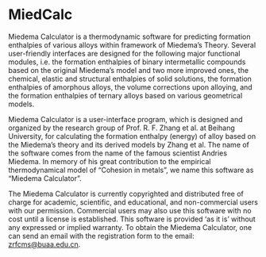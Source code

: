 # MiedCalc

Miedema Calculator is a thermodynamic software for predicting formation enthalpies of various alloys within framework of Miedema’s Theory. Several user-friendly interfaces are designed for the following major functional modules, i.e. the formation enthalpies of binary intermetallic compounds based on the original Miedema’s model and two more improved ones, the chemical, elastic and structural enthalpies of solid solutions, the formation enthalpies of amorphous alloys, the volume corrections upon alloying, and the formation enthalpies of ternary alloys based on various geometrical models.

Miedema Calculator is a user-interface program, which is designed and organized by the research group of Prof. R. F. Zhang et al. at Beihang University, for calculating the formation enthalpy (energy) of alloy based on the Miedema’s theory and its derived models by Zhang et al. The name of the software comes from the name of the famous scientist Andries Miedema. In memory of his great contribution to the empirical thermodynamical model of “Cohesion in metals”, we name this software as “Miedema Calculator”.

The Miedema Calculator is currently copyrighted and distributed free of charge for academic, scientific, and educational, and non-commercial users with our permission. Commercial users may also use this software with no cost until a license is established. This software is provided ‘as it is’ without any expressed or implied warranty. To obtain the Miedema Calculator, one can send an email with the registration form to the email: zrfcms@buaa.edu.cn.
